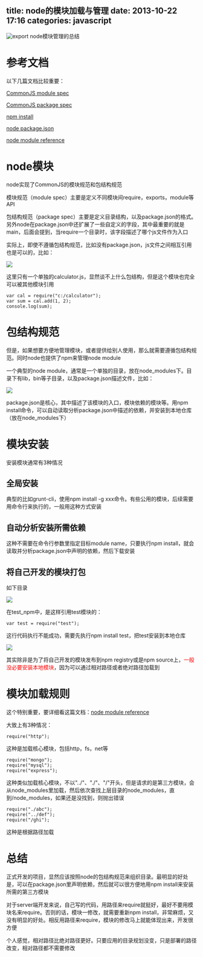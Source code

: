 title: node的模块加载与管理
date: 2013-10-22 17:16
categories: javascript 
---
![export](http://pic.kyfxbl.com/export.jpeg)
node模块管理的总结
<!--more-->

# 参考文档

以下几篇文档比较重要：

[CommonJS module spec](http://wiki.commonjs.org/wiki/Modules/1.1.1)

[CommonJS package spec](http://wiki.commonjs.org/wiki/Packages/1.0#Catalog_Properties)

[npm install](https://npmjs.org/doc/cli/npm-install.html)

[node package.json](https://npmjs.org/doc/json.html#dependencies)

[node module reference](http://www.nodejs.org/api/modules.html)

# node模块

node实现了CommonJS的模块规范和包结构规范

模块规范（module spec）主要是定义不同模块间require，exports，module等API

包结构规范（package spec）主要是定义目录结构，以及package.json的格式。另外node在package.json中还扩展了一些自定义的字段，其中最重要的就是main，后面会提到，当require一个目录时，该字段描述了哪个js文件作为入口

实际上，即使不遵循包结构规范，比如没有package.json，js文件之间相互引用也是可以的，比如：

![](http://pic.kyfxbl.com/nodemodule1.png)

这里只有一个单独的calculator.js，显然谈不上什么包结构，但是这个模块也完全可以被其他模块引用

```
var cal = require("c:/calculator");
var sum = cal.add(1, 2);
console.log(sum);
```

# 包结构规范

但是，如果想要方便地管理模块，或者提供给别人使用，那么就需要遵循包结构规范。同时node也提供了npm来管理node module

一个典型的node module，通常是一个单独的目录，放在node\_modules下。目录下有lib，bin等子目录，以及package.json描述文件，比如：

![](http://pic.kyfxbl.com/nodemodule2.png)

package.json是核心，其中描述了该模块的入口，模块依赖的模块等。用npm install命令，可以自动读取分析package.json中描述的依赖，并安装到本地仓库（放在node\_modules下）

# 模块安装

安装模块通常有3种情况

## 全局安装

典型的比如grunt-cli，使用npm install -g xxx命令。有些公用的模块，后续需要用命令行来执行的，一般用这种方式安装

## 自动分析安装所需依赖

这种不需要在命令行参数里指定目标module name，只要执行npm install，就会读取并分析package.json中声明的依赖，然后下载安装

## 将自己开发的模块打包

如下目录

![](http://pic.kyfxbl.com/nodemodule3.png)

在test\_npm中，是这样引用test模块的：

```
var test = require("test");
```
这行代码执行不能成功，需要先执行npm install test，把test安装到本地仓库

![](http://pic.kyfxbl.com/nodemodule4.png)

其实除非是为了将自己开发的模块发布到npm registry或是npm source上，<span style="color:#ff0000">一般没必要安装本地模块</span>，因为可以通过相对路径或者绝对路径加载到

# 模块加载规则

这个特别重要，要详细看这篇文档：[node module reference](http://www.nodejs.org/api/modules.html)

大致上有3种情况：

```
require("http");
```
这种是加载核心模块，包括http，fs，net等

```
require("mongo");
require("mysql");
require("express");
```
这种类似加载核心模块，不以"../"、"./"、"/"开头，但是请求的是第三方模块，会从node\_modules里加载，然后依次查找上层目录的node\_modules，直到/node\_modules，如果还是没找到，则抛出错误

```
require("./abc");
require("../def");
require("/ghi");
```
这种是根据路径加载

# 总结

正式开发的项目，显然应该按照node的包结构规范来组织目录。最明显的好处是，可以在package.json里声明依赖，然后就可以很方便地用npm install来安装所需的第三方模块

对于server端开发来说，自己写的代码，用路径来require就挺好，最好不要用模块名来require。否则的话，模块一修改，就需要重新npm install，非常麻烦，又没有明显的好处。相反用路径来require，模块的修改马上就能体现出来，开发很方便

个人感觉，相对路径比绝对路径更好。只要应用的目录规划没变，只是部署的路径改变，相对路径都不需要修改